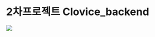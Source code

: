# 2차프로젝트 Clovice_backend

 <img src="https://img.shields.io/badge/python-#3776AB?style=flat&logo=Python&logoColor=white"/>
